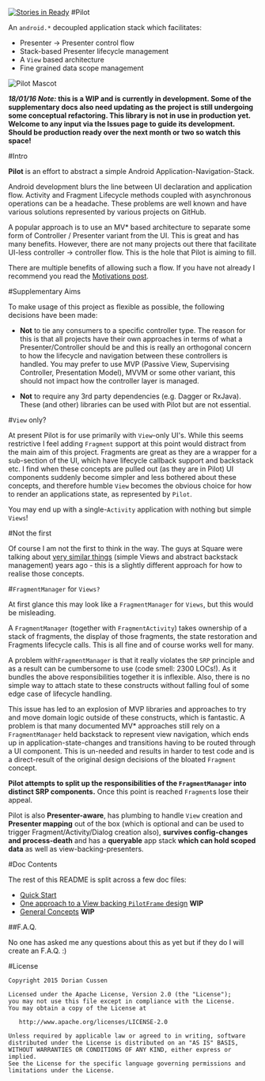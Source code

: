 [![Stories in Ready](https://badge.waffle.io/doridori/Pilot.png?label=ready&title=Ready)](https://waffle.io/doridori/Pilot)
#Pilot

An `android.*` decoupled application stack which facilitates:

- Presenter -> Presenter control flow
- Stack-based Presenter lifecycle management
- A `View` based architecture 
- Fine grained data scope management

![Pilot Mascot](https://raw.githubusercontent.com/doridori/Pilot/master/gfx/pilot_mascot.png)

**_18/01/16 Note:_ this is a WIP and is currently in development. Some of the supplementary docs also need updating as the project is still undergoing some conceptual refactoring. This library is not in use in production yet. Welcome to any input via the Issues page to guide its development. Should be production ready over the next month or two so watch this space!**

#Intro

**Pilot** is an effort to abstract a simple Android Application-Navigation-Stack. 

Android development blurs the line between UI declaration and application flow. Activity and Fragment Lifecycle methods coupled with asynchronous operations can be a headache. These problems are well known and have various solutions represented by various projects on GitHub.

A popular approach is to use an MV* based architecture to separate some form of Controller / Presenter variant from the UI. This is great and has many benefits. However, there are not many projects out there that facilitate UI-less controller -> controller flow. This is the hole that Pilot is aiming to fill.

There are multiple benefits of allowing such a flow. If you have not already I recommend you read the [Motivations post](http://doridori.github.io/Android-Architecture-Pilot/).

#Supplementary Aims

To make usage of this project as flexible as possible, the following decisions have been made:

- **Not** to tie any consumers to a specific controller type. The reason for this is that all projects have their own approaches in terms of what a Presenter/Controller should be and this is really an orthogonal concern to how the lifecycle and navigation between these controllers is handled. You may prefer to use MVP (Passive View, Supervising Controller, Presentation Model), MVVM or some other variant, this should not impact how the controller layer is managed.

- **Not** to require any 3rd party dependencies (e.g. Dagger or RxJava). These (and other) libraries can be used with Pilot but are not essential. 

#`View` only?

At present Pilot is for use primarily with `View`-only UI's. While this seems restrictive I feel adding `Fragment` support at this point would distract from the main aim of this project. Fragments are great as they are a wrapper for a sub-section of the UI, which have lifecycle callback support and backstack etc. I find when these concepts are pulled out (as they are in Pilot) UI components suddenly become simpler and less bothered about these concepts, and therefore humble `View` becomes the obvious choice for how to render an applications state, as represented by `Pilot`.

You may end up with a single-`Activity` application with nothing but simple `Views`!

#Not the first

Of course I am not the first to think in the way. The guys at Square were talking about [very similar things](https://corner.squareup.com/2014/10/advocating-against-android-fragments.html) (simple Views and abstract backstack management) years ago - this is a slightly different approach for how to realise those concepts.

#`FragmentManager` for `Views?`

At first glance this may look like a `FragmentManager` for `Views`, but this would be misleading.

A `FragmentManager` (together with `FragmentActivity`) takes ownership of a stack of fragments, the display of those fragments, the state restoration and Fragments lifecycle calls. This is all fine and of course works well for many. 

A problem with`FragmentManager` is that it really violates the `SRP` principle and as a result can be cumbersome to use (code smell: 2300 LOCs!). As it bundles the above responsibilities together it is inflexible. Also, there is no simple way to attach state to these constructs without falling foul of some edge case of lifecycle handling.

This issue has led to an explosion of MVP libraries and approaches to try and move domain logic outside of these constructs, which is fantastic. A problem is that many documented MV* approaches still rely on a `FragmentManager` held backstack to represent view navigation, which ends up in application-state-changes and transitions having to be routed through a UI component. This is un-needed and results in harder to test code and is a direct-result of the original design decisions of the bloated `Fragment` concept. 

**Pilot attempts to split up the responsibilities of the `FragmentManager` into distinct SRP components.** Once this point is reached `Fragment`s lose their appeal.

Pilot is also **Presenter-aware**, has plumbing to handle `View` creation and **Presenter mapping** out of the box (which is optional and can be used to trigger Fragment/Activity/Dialog creation also), **survives config-changes and process-death** and has a **queryable** app stack **which can hold scoped data** as well as view-backing-presenters. 

#Doc Contents

The rest of this README is split across a few doc files:

- [Quick Start](https://github.com/doridori/Pilot/blob/master/docs/quick_start.md)
- [One approach to a View backing `PilotFrame` design](#) **WIP**
- [General Concepts](https://github.com/doridori/Pilot/blob/master/docs/general_concepts.md) **WIP**

##F.A.Q.

No one has asked me any questions about this as yet but if they do I will create an F.A.Q. :)

#License

    Copyright 2015 Dorian Cussen

    Licensed under the Apache License, Version 2.0 (the "License");
    you may not use this file except in compliance with the License.
    You may obtain a copy of the License at

       http://www.apache.org/licenses/LICENSE-2.0

    Unless required by applicable law or agreed to in writing, software
    distributed under the License is distributed on an "AS IS" BASIS,
    WITHOUT WARRANTIES OR CONDITIONS OF ANY KIND, either express or implied.
    See the License for the specific language governing permissions and
    limitations under the License.


